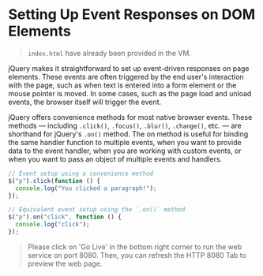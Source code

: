 # Setting Up Event Responses on DOM Elements

> `index.html` have already been provided in the VM.

jQuery makes it straightforward to set up event-driven responses on page elements. These events are often triggered by the end user's interaction with the page, such as when text is entered into a form element or the mouse pointer is moved. In some cases, such as the page load and unload events, the browser itself will trigger the event.

jQuery offers convenience methods for most native browser events. These methods — including `.click()`, `.focus()`, `.blur()`, `.change()`, etc. — are shorthand for jQuery's `.on()` method. The on method is useful for binding the same handler function to multiple events, when you want to provide data to the event handler, when you are working with custom events, or when you want to pass an object of multiple events and handlers.

```js
// Event setup using a convenience method
$("p").click(function () {
  console.log("You clicked a paragraph!");
});
```

```js
// Equivalent event setup using the `.on()` method
$("p").on("click", function () {
  console.log("click");
});
```

> Please click on 'Go Live' in the bottom right corner to run the web service on port 8080. Then, you can refresh the HTTP 8080 Tab to preview the web page.

